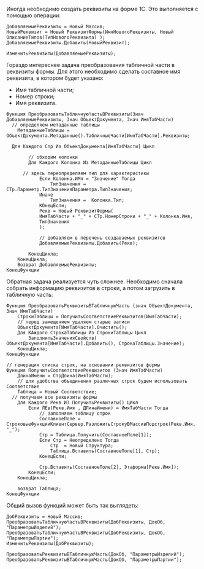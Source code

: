 Иногда необходимо создать реквизиты на форме 1С. Это выполняется с помощью операции:

```
ДобавляемыеРеквизиты = Новый Массив;
НовыйРеквизит = Новый РеквизитФормы(ИмяНовогоРеквизиты, Новый ОписаниеТипов(ТипНовогоРеквизита) );
ДобавляемыеРеквизиты.Добавить(НовыйРеквизит);

ИзменитьРеквизиты(ДобавляемыеРеквизиты);
```

Гораздо интереснее задача преобразования табличной части в реквизиты формы. Для этого необходимо сделать составное имя реквизита, в котором будет указано:
- Имя табличной части;
- Номер строки;
- Имя реквизита.

```
Функция ПреобразоватьТабличнуюЧастьВРеквизиты(Знач ДобавляемыеРеквизиты, Знач ОбъектДокумента, Знач ИмяТабЧасти)
  // определяем метаданные таблицы
	МетаданныеТаблицы = ОбъектДокумента.Метаданные().ТабличныеЧасти[ИмяТабЧасти].Реквизиты;
	
  Для Каждого Стр Из ОбъектДокумента[ИмяТабЧасти] Цикл
		
		// обходим колонки
		Для Каждого Колонка Из МетаданныеТаблицы Цикл

      // здесь переопределяем тип для характеристики			
			Если Колонка.ИМя = "Значение" Тогда
				ТипЗначения = СТр.Параметр.ТипЗначенияПараметра.ТипЗначения;
			Иначе
				ТипЗначения =  Колонка.Тип;
			КОнецЕсли;
			Рекв = Новый РеквизитФормы(
			ИмяТабЧасти + "_" + СТр.НомерСтроки + "_" + Колонка.Имя, 
			ТипЗначения
			);
			
			// добавляем в перечень создаваемых реквизитов
			ДобавляемыеРеквизиты.Добавить(Рекв);
			
		КонецЦикла;
	КонецЦикла;
	Возврат ДобавляемыеРеквизиты;
КонецФункции
```

Обратная задача реализуется чуть сложнее. Необходимо сначала собрать информацию реквизитов в строки, а потом загрузить в табличную часть:

```
Функция ПреобразоватьРеквизитыВТабличнуюЧасть (знач ОбъектДокумента, Знач ИмяТабЧасти)
	СтрокиТаблицы = ПолучитьСоответствиеРеквизитов(ИмяТабЧасти);	
	// перед замещением удаляем старые записи
	ОбъектДокумента[ИмяТабЧасти].Очистить();
	Для КАждого СтрокаТаблицы Из СтрокиТаблицы Цикл
		ЗаполнитьЗначенияСвойств( ОбъектДокумента[ИмяТабЧасти].Добавить(), СтрокаТаблицы.Значение);
	КонецЦикла;
КонецФункции

// генерация списка строк, на основании реквизитов формы
Функция ПолучитьСоответствиеРеквизитов (Знач ИмяТабЧасти)
	ДлинаИмени = СтрДлина(ИмяТабЧасти);
	// для удобства объединения различных строк будем использовать Соответствие
	Таблица = Новый Соответствие;
  // получаем все реквизиты формы
	Для Каждого Рекв ИЗ ПолучитьРеквизиты() ЦИкл
		Если ЛЕв(Рекв.Имя , ДЛинаИмени) = ИмяТабЧасти Тогда
			// заполняем таблицу строк
			СоставноеПоле = СтроковыеФункцииКлиентСервер.РазложитьСтрокуВМассивПодстрок(Рекв.Имя, "_");
			Стр = Таблица.Получить(СоставноеПоле[1]);
			Если Стр = Неопределено Тогда
				Стр  = Новый Структура;
				Таблица.Вставить(СоставноеПоле[1], Стр);
			КонецЕсли;
			
			Стр.Вставить(СоставноеПоле[2], Этаформа[Рекв.Имя]);
		КонецЕсли;
	КонецЦикла;

	возврат Таблица;
КонецФункции
```

Общий вызов функций может быть так выглядеть:

```
ДобРеквизиты = Новый Массив;
ПреобразоватьТабличнуюЧастьВРеквизиты(ДобРеквизиты, ДокОб, "ПараметрыИзделий");
ПреобразоватьТабличнуюЧастьВРеквизиты(ДобРеквизиты, ДокОб, "ПараметрыПартии");
ИзменитьРеквизиты(ДобРеквизиты);
	
ПреобразоватьРеквизитыВТабличнуюЧасть(ДокОб, "ПараметрыИзделий");
ПреобразоватьРеквизитыВТабличнуюЧасть(ДокОб, "ПараметрыПартии");

```
